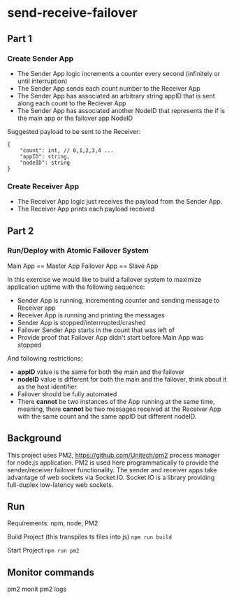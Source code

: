 # send-receive-failover
## Part 1

### Create Sender App
- The Sender App logic increments a counter every second (infinitely or until interruption)
- The Sender App sends each count number to the Receiver App
- The Sender App has associated an arbitrary string appID that is sent along each count to the Reciever App
- The Sender App has associated another NodeID that represents the if is the main app or the failover app NodeID

Suggested payload to be sent to the Receiver:
```json=
{
    "count": int, // 0,1,2,3,4 ...
    "appID": string, 
    "nodeID": string
}
```

### Create Receiver App
- The Receiver App logic just receives the payload from the Sender App.
- The Receiver App prints each payload received

## Part 2
### Run/Deploy with Atomic Failover System

Main App == Master App
Failover App == Slave App

In this exercise we would like to build a failover system to maximize application uptime with the following sequence:
- Sender App is running, incrementing counter and sending message to Receiver app
- Receiver App is running and printing the messages
- Sender App is stopped/interrrupted/crashed
- Failover Sender App starts in the count that was left of
- Provide proof that Failover App didn't start before Main App was stopped

And following restrictions:
- **appID** value is the same for both the main and the failover
- **nodeID** value is different for both the main and the failover, think about it as the host identifier
- Failover should be fully automated
- There **cannot** be two instances of the App running at the same time, meaning, there **cannot** be two messages received at the Receiver App with the same count and the same appID but different nodeID.

## Background
This project uses PM2, https://github.com/Unitech/pm2 process manager for node.js application.  PM2 is used here programmatically to provide the sender/receiver failover functionality.
The sender and receiver apps take advantage of web sockets via Socket.IO.
Socket.IO is a library providing full-duplex low-latency web sockets.

## Run

Requirements:
npm, node, PM2

Build Project (this transpiles ts files into js)
```npm run build``` 

Start Project
```npm run pm2```

## Monitor commands
pm2 monit
pm2 logs